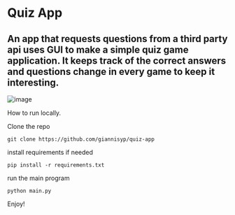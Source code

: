 # Quiz App

## An app that requests questions from a third party api uses GUI to make a simple quiz game application. It keeps track of the correct answers and questions change in every game to keep it interesting.

![image](https://github.com/giannisyp/quiz-app/assets/119696474/bafb06a4-a9e4-49c4-8ddc-905d6de025f6)

How to run locally.

Clone the repo
```
git clone https://github.com/giannisyp/quiz-app
```

install requirements if needed
```
pip install -r requirements.txt
```

run the main program

```
python main.py
```

Enjoy!
